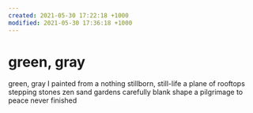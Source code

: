 ```yaml
---
created: 2021-05-30 17:22:18 +1000
modified: 2021-05-30 17:36:18 +1000
---
```


# green, gray

green, gray
I painted from a nothing
stillborn, still-life
a plane of rooftops
stepping stones
zen sand gardens carefully blank
shape a pilgrimage to peace
never finished
